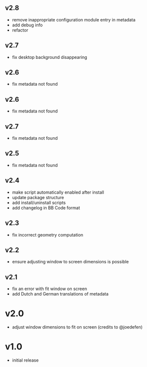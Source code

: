 ## v2.8
- remove inappropriate configuration module entry in metadata
- add debug info
- refactor

## v2.7
- fix desktop background disappearing

## v2.6
- fix metadata not found

## v2.6
- fix metadata not found

## v2.7
- fix metadata not found

## v2.5
- fix metadata not found

## v2.4
- make script automatically enabled after install
- update package structure
- add install/uninstall scripts
- add changelog in BB Code format

## v2.3

- fix incorrect geometry computation

## v2.2

- ensure adjusting window to screen dimensions is possible

## v2.1

- fix an error with fit window on screen
- add Dutch and German translations of metadata

# v2.0

- adjust window dimensions to fit on screen (credits to @joedefen)

# v1.0

- initial release
